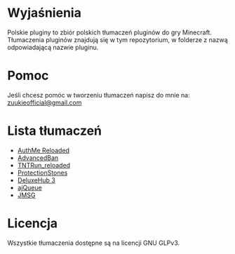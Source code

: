 # Wyjaśnienia
Polskie pluginy to zbiór polskich tłumaczeń pluginów do gry Minecraft. Tłumaczenia pluginów znajdują się w tym repozytorium, w folderze z nazwą odpowiadającą nazwie pluginu.


# Pomoc
Jeśli chcesz pomóc w tworzeniu tłumaczeń napisz do mnie na: zuukieofficial@gmail.com


# Lista tłumaczeń
- [AuthMe Reloaded](https://github.com/zuukie/PolskiePluginy/tree/main/Tłumaczenia/AuthMe%20Reloaded)
- [AdvancedBan](https://github.com/zuukie/PolskiePluginy/tree/main/Tłumaczenia/AdvancedBan)
- [TNTRun_reloaded](https://github.com/zuukie/PolskiePluginy/tree/main/Tłumaczenia/TNTRun_reloaded)
- [ProtectionStones](https://github.com/zuukie/PolskiePluginy/tree/main/Tłumaczenia/ProtectionStones)
- [DeluxeHub 3](https://github.com/zuukie/PolskiePluginy/tree/main/T%C5%82umaczenia/DeluxeHub)
- [ajQueue](https://github.com/zuukie/PolskiePluginy/tree/main/T%C5%82umaczenia/ajQueue)
- [JMSG](https://github.com/zuukie/PolskiePluginy/tree/main/T%C5%82umaczenia/JMSG)


# Licencja
Wszystkie tłumaczenia dostępne są na licencji GNU GLPv3.
